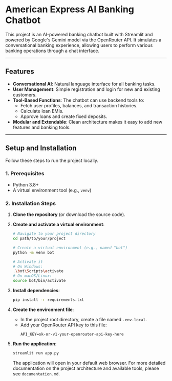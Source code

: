 # American Express AI Banking Chatbot

This project is an AI-powered banking chatbot built with Streamlit and powered by Google's Gemini model via the OpenRouter API. It simulates a conversational banking experience, allowing users to perform various banking operations through a chat interface.

---

## Features

- **Conversational AI**: Natural language interface for all banking tasks.
- **User Management**: Simple registration and login for new and existing customers.
- **Tool-Based Functions**: The chatbot can use backend tools to:
  - Fetch user profiles, balances, and transaction histories.
  - Calculate loan EMIs.
  - Approve loans and create fixed deposits.
- **Modular and Extendable**: Clean architecture makes it easy to add new features and banking tools.

---

## Setup and Installation

Follow these steps to run the project locally.

### 1. Prerequisites

- Python 3.8+
- A virtual environment tool (e.g., `venv`)

### 2. Installation Steps

1.  **Clone the repository** (or download the source code).

2.  **Create and activate a virtual environment**:
    ```sh
    # Navigate to your project directory
    cd path/to/your/project

    # Create a virtual environment (e.g., named "bot")
    python -m venv bot

    # Activate it
    # On Windows:
    .\bot\Scripts\activate
    # On macOS/Linux:
    source bot/bin/activate
    ```

3.  **Install dependencies**:
    ```sh
    pip install -r requirements.txt
    ```

4.  **Create the environment file**:
    - In the project root directory, create a file named `.env.local`.
    - Add your OpenRouter API key to this file:
      ```
      API_KEY=sk-or-v1-your-openrouter-api-key-here
      ```

5.  **Run the application**:
    ```sh
    streamlit run app.py
    ```
    The application will open in your default web browser. For more detailed documentation on the project architecture and available tools, please see `documentation.md`.
